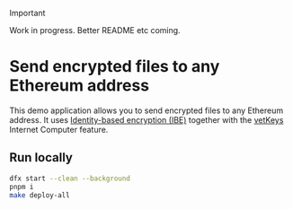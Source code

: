 > [!IMPORTANT]
> Work in progress. Better README etc coming.

# Send encrypted files to any Ethereum address

This demo application allows you to send encrypted files to any Ethereum address. It uses [Identity-based encryption (IBE)](https://en.wikipedia.org/wiki/Identity-based_encryption) together with the [vetKeys](https://internetcomputer.org/docs/current/references/vetkeys-overview/) Internet Computer feature.

## Run locally

```bash
dfx start --clean --background
pnpm i
make deploy-all
```
